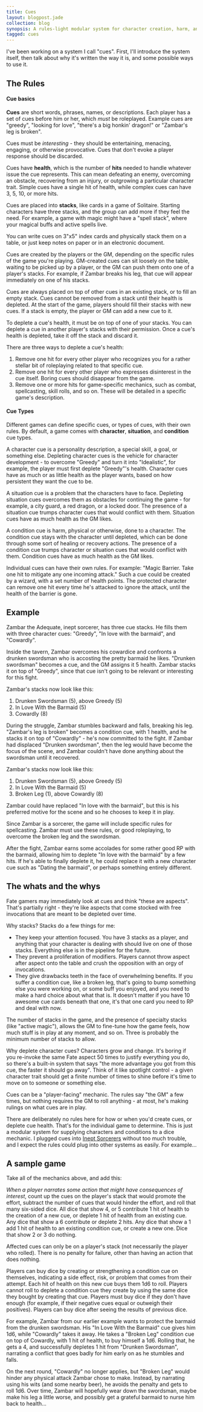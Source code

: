 ```yaml
---
title: Cues
layout: blogpost.jade
collection: blog
synopsis: A rules-light modular system for character creation, harm, and more.
tagged: cues
---
```


I've been working on a system I call "cues". First, I'll introduce the system itself, then talk about why it's written the way it is, and some possible ways to use it.

<!-- more -->

The Rules
---------

#### Cue basics

**Cues** are short words, phrases, names, or descriptions. Each player has a set of cues before him or her, which *must* be roleplayed. Example cues are "greedy", "looking for love", "there's a big honkin' dragon!" or "Zambar's leg is broken".

Cues must be *interesting* - they should be entertaining, menacing, engaging, or otherwise provocative. Cues that don't evoke a player response should be discarded.

Cues have **health**, which is the number of **hits** needed to handle whatever issue the cue represents. This can mean defeating an enemy, overcoming an obstacle, recovering from an injury, or outgrowing a particular character trait. Simple cues have a single hit of health, while complex cues can have 3, 5, 10, or more hits.

Cues are placed into **stacks**, like cards in a game of Solitaire. Starting characters have three stacks, and the group can add more if they feel the need. For example, a game with magic might have a "spell stack", where your magical buffs and active spells live.

You can write cues on 3"x5" index cards and physically stack them on a table, or just keep notes on paper or in an electronic document.

Cues are created by the players or the GM, depending on the specific rules of the game you're playing. GM-created cues can sit loosely on the table, waiting to be picked up by a player, or the GM can push them onto one of a player's stacks. For example, if Zambar breaks his leg, that cue will appear immediately on one of his stacks.

Cues are always placed on top of other cues in an existing stack, or to fill an empty stack. Cues cannot be removed from a stack until their health is depleted. At the start of the game, players should fill their stacks with new cues. If a stack is empty, the player or GM can add a new cue to it.

To deplete a cue's health, it must be on top of one of your stacks. You can deplete a cue in another player's stacks with their permission. Once a cue's health is depleted, take it off the stack and discard it.

There are three ways to deplete a cue's health:

1. Remove one hit for every other player who recognizes you for a rather stellar bit of roleplaying related to that specific cue.
2. Remove one hit for every other player who expresses disinterest in the cue itself. Boring cues should disappear from the game.
3. Remove one or more hits for game-specific mechanics, such as combat, spellcasting, skill rolls, and so on. These will be detailed in a specific game's description.

#### Cue Types

Different games can define specific cues, or types of cues, with their own rules. By default, a game comes with **character**, **situation**, and **condition** cue types.

A character cue is a personality description, a special skill, a goal, or something else. Depleting character cues is the vehicle for character development - to overcome "Greedy" and turn it into "Idealistic", for example, the player must first deplete "Greedy"'s health. Character cues have as much or as little health as the player wants, based on how persistent they want the cue to be.

A situation cue is a problem that the characters have to face. Depleting situation cues overcomes them as obstacles for continuing the game - for example, a city guard, a red dragon, or a locked door. The presence of a situation cue trumps character cues that would conflict with them. Situation cues have as much health as the GM likes.

A condition cue is harm, physical or otherwise, done to a character. The condition cue stays with the character until depleted, which can be done through some sort of healing or recovery actions. The presence of a condition cue trumps character or situation cues that would conflict with them. Condition cues have as much health as the GM likes.

Individual cues can have their own rules. For example: "Magic Barrier. Take one hit to mitigate any one incoming attack." Such a cue could be created by a wizard, with a set number of health points. The protected character can remove one hit every time he's attacked to ignore the attack, until the health of the barrier is gone.

Example
-------

Zambar the Adequate, inept sorcerer, has three cue stacks. He fills them with three character cues: "Greedy", "In love with the barmaid", and "Cowardly".

Inside the tavern, Zambar overcomes his cowardice and confronts a drunken swordsman who is accosting the pretty barmaid he likes. "Drunken swordsman" becomes a cue, and the GM assigns it 5 health. Zambar stacks it on top of "Greedy", since that cue isn't going to be relevant or interesting for this fight.

Zambar's stacks now look like this:

1. Drunken Swordsman (5), above Greedy (5)
2. In Love With the Barmaid (5)
3. Cowardly (8)

During the struggle, Zambar stumbles backward and falls, breaking his leg. "Zambar's leg is broken" becomes a condition cue, with 1 health, and he stacks it on top of "Cowardly" - he's now committed to the fight. If Zambar had displaced "Drunken swordsman", then the leg would have become the focus of the scene, and Zambar couldn't have done anything about the swordsman until it recovered.

Zambar's stacks now look like this:

1. Drunken Swordsman (5), above Greedy (5)
2. In Love With the Barmaid (5)
3. Broken Leg (1), above Cowardly (8)

Zambar could have replaced "In love with the barmaid", but this is his preferred motive for the scene and so he chooses to keep it in play.

Since Zambar is a sorcerer, the game will include specific rules for spellcasting. Zambar must use these rules, or good roleplaying, to overcome the broken leg and the swordsman.

After the fight, Zambar earns some accolades for some rather good RP with the barmaid, allowing him to deplete "In love with the barmaid" by a few hits. If he's able to finally deplete it, he could replace it with a new character cue such as "Dating the barmaid", or perhaps something entirely different.

The whats and the whys
----------------------

Fate gamers may immediately look at cues and think "these are aspects". That's partially right - they're like aspects that come stocked with free invocations that are meant to be depleted over time.

Why stacks? Stacks do a few things for me:

* They keep your attention focused. You have 3 stacks as a player, and anything that your character is dealing with should live on one of those stacks. Everything else is in the pipeline for the future.
* They prevent a proliferation of modifiers. Players cannot throw aspect after aspect onto the table and crush the opposition with an orgy of invocations.
* They give drawbacks teeth in the face of overwhelming benefits. If you suffer a condition cue, like a broken leg, that's going to bump something else you were working on, or some buff you enjoyed, and you need to make a hard choice about what that is. It doesn't matter if you have 10 awesome cue cards beneath that one, it's that one card you need to RP and deal with now.

The number of stacks in the game, and the presence of specialty stacks (like "active magic"), allows the GM to fine-tune how the game feels, how much stuff is in play at any moment, and so on. Three is probably the minimum number of stacks to allow.

Why deplete character cues? Characters grow and change. It's boring if you re-invoke the same Fate aspect 50 times to justify everything you do, so there's a built-in system that says "the more advantage you got from this cue, the faster it should go away". Think of it like spotlight control - a given character trait should get a finite number of times to shine before it's time to move on to someone or something else.

Cues can be a "player-facing" mechanic. The rules say "the GM" a few times, but nothing requires the GM to roll anything - at most, he's making rulings on what cues are in play.

There are deliberately no rules here for how or when you'd create cues, or deplete cue health. That's for the individual game to determine. This is just a modular system for supplying characters and conditions to a dice mechanic. I plugged cues into [Inept Sorcerers] without too much trouble, and I expect the rules could plug into other systems as easily. For example...

A sample game
-------------

Take all of the mechanics above, and add this:

*When a player narrates some action that might have consequences of interest*,
count up the cues on the player's stack that would promote the effort,
subtract the number of cues that would hinder the effort,
and roll that many six-sided dice. All dice that show 4, or 5
contribute 1 hit of health to the creation of a new cue, or deplete
1 hit of health from an existing cue. Any dice that show a 6 contribute
or deplete 2 hits. Any dice that show a 1 add 1 hit of health to an
existing condition cue, or create a new one. Dice that show 2 or 3 do nothing.

Affected cues can only be on a player's stack (not necessarily the player who rolled).
There is no penalty for failure, other than having an action that does nothing.

Players can buy dice by creating or strengthening a condition cue on themselves,
indicating a side effect, risk, or problem that comes from their attempt.
Each hit of health on this new cue buys them 1d6 to roll.
Players cannot roll to deplete a condition cue they create by using the same dice
they bought by creating that cue.
Players must buy dice if they don't have enough (for example, if their
negative cues equal or outweigh their positives). Players can buy dice after
seeing the results of previous dice.

For example, Zambar from our earlier example wants to protect the barmaid
from the drunken swordsman. His "In Love With the Barmaid" cue gives him
1d6, while "Cowardly" takes it away. He takes a "Broken Leg" condition cue
on top of Cowardly, with 1 hit of health, to buy himself a 1d6. Rolling that,
he gets a 4, and successfully depletes 1 hit from "Drunken Swordsman",
narrating a conflict that goes badly for him early on as he stumbles and falls.

On the next round, "Cowardly" no longer applies, but "Broken Leg" would hinder
any physical attack Zambar chose to make. Instead, by narrating using his wits
(and some nearby beer), he avoids the penalty and gets to roll 1d6. Over time,
Zambar will hopefully wear down the swordsman, maybe make his leg a little worse,
and possibly get a grateful barmaid to nurse him back to health...

[Inept Sorcerers]: http://peppermile.com/inept-sorcerers.html
